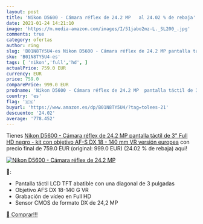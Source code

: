 ```yaml
---
layout: post
title: 'Nikon D5600 - Cámara réflex de 24.2 MP   al 24.02 % de rebaja'
date: 2021-01-24 14:21:10
image: 'https://m.media-amazon.com/images/I/51jabo2mz-L._SL200_.jpg'
comments: true
category: ofertas
author: ring
slug: 'B01N8TY5U4-es Nikon D5600 - Cámara réflex de 24.2 MP pantalla táctil de...'
sku: 'B01N8TY5U4-es'
tags: [ 'nikon','full','hd', ]
actualPrice: 759.0 EUR
currency: EUR
price: 759.0
comparePrice: 999.0 EUR
prodname: 'Nikon D5600 - Cámara réflex de 24.2 MP  pantalla táctil de 3"  Full HD  negro - kit con objetivo AF-S DX 18 - 140 mm VR  versión europea'
country: 'es'
flag: '🇪🇸'
buyurl: 'https://www.amazon.es/dp/B01N8TY5U4/?tag=tolees-21'
descuento: '24.02'
average: '778.452'
---
```


Tienes [Nikon D5600 - Cámara réflex de 24.2 MP  pantalla táctil de 3"  Full HD  negro - kit con objetivo AF-S DX 18 - 140 mm VR  versión europea](https://www.amazon.es/dp/B01N8TY5U4/?tag=tolees-21) con precio final de  759.0 EUR (original: 999.0 EUR) (24.02 %  de rebaja) aqui!

[![Nikon D5600 - Cámara réflex de 24.2 MP  ](https://m.media-amazon.com/images/I/51jabo2mz-L._SL200_.jpg)](https://www.amazon.es/dp/B01N8TY5U4/?tag=tolees-21)

🔎:

- Pantalla táctil LCD TFT abatible con una diagonal de 3 pulgadas
- Objetivo AFS DX 18-140 G VR
- Grabación de vídeo en Full HD
- Sensor CMOS de formato DX de 24,2 MP

[🛒 Comprar!!!](https://www.amazon.es/dp/B01N8TY5U4/?tag=tolees-21)
